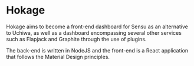 # Hokage
Hokage aims to become a front-end dashboard for Sensu as an alternative to Uchiwa, as well as a dashboard encompassing several other services such as Flapjack and Graphite through the use of plugins.

The back-end is written in NodeJS and the front-end is a React application that follows the Material Design principles.